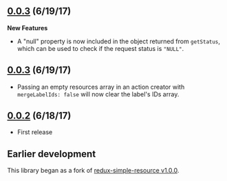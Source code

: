 ## [0.0.3](https://github.com/jmeas/resourceful-redux/releases/tag/0.0.4) (6/19/17)

**New Features**

- A "null" property is now included in the object returned from `getStatus`,
  which can be used to check if the request status is `"NULL"`.

## [0.0.3](https://github.com/jmeas/resourceful-redux/releases/tag/0.0.3) (6/19/17)

- Passing an empty resources array in an action creator with `mergeLabelIds: false`
  will now clear the label's IDs array.

## [0.0.2](https://github.com/jmeas/resourceful-redux/releases/tag/0.0.2) (6/18/17)

- First release

## Earlier development

This library began as a fork of
[redux-simple-resource v1.0.0](https://github.com/jmeas/redux-simple-resource/blob/master/CHANGELOG.md).
